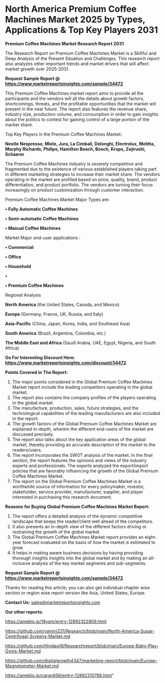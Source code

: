 # North America Premium Coffee Machines Market 2025 by Types, Applications & Top Key Players 2031

<strong>Premium Coffee Machines Market Research Report 2031</strong>

The Research Report on Premium Coffee Machines Market is a Skillful and Deep Analysis of the Present Situation and Challenges. This research report also analyzes other important trends and market drivers that will affect market growth over 2025-2031.

<strong>Request Sample Report @ <a href=https://www.marketreportsinsights.com/sample/34472>https://www.marketreportsinsights.com/sample/34472</a></strong>

This Premium Coffee Machines market report aims to provide all the participants and the vendors will all the details about growth factors, shortcomings, threats, and the profitable opportunities that the market will present in the near future. The report also features the revenue share, industry size, production volume, and consumption in order to gain insights about the politics to contest for gaining control of a large portion of the market share.

Top Key Players in the Premium Coffee Machines Market:

<strong>Nestle Nespresso, Miele, Jura, La Cimbali, Delonghi, Electrolux, Melitta, Morphy Richards, Philips, Hamilton Beach, Bosch, Krups, Zojirushi, Schaerer</strong>

The Premium Coffee Machines Industry is severely competitive and fragmented due to the existence of various established players taking part in different marketing strategies to increase their market share. The vendors operating in the market are profiled based on price, quality, brand, product differentiation, and product portfolio. The vendors are turning their focus increasingly on product customization through customer interaction.

Premium Coffee Machines Market Major Types are:

<strong>•  Fully Automatic Coffee Machines

•  Semi-automatic Coffee Machines

•  Manual Coffee Machines</strong>

Market Major end-user applications :

<strong>•  Commercial

•  Office

•  Household

•  

•  Premium Coffee Machines</strong>

Regional Analysis

</u><strong><b>North America</b></strong> (the United States, Canada, and Mexico)

<strong><b>Europe </b></strong>(Germany, France, UK, Russia, and Italy)

<strong><b>Asia-Pacific</b></strong> (China, Japan, Korea, India, and Southeast Asia)

<strong><b>South America</b></strong> (Brazil, Argentina, Colombia, etc.)

<strong><b>The Middle East and Africa</b></strong> (Saudi Arabia, UAE, Egypt, Nigeria, and South Africa)

<strong>Go For Interesting Discount Here: <a href=https://www.marketreportsinsights.com/discount/34472>https://www.marketreportsinsights.com/discount/34472</a></strong>

<strong>Points Covered in The Report:</strong>
<ol>
  <li>The major points considered in the Global Premium Coffee Machines Market report include the leading competitors operating in the global market.</li>
  <li>The report also contains the company profiles of the players operating in the global market.</li>
  <li>The manufacture, production, sales, future strategies, and the technological capabilities of the leading manufacturers are also included in the report.</li>
  <li>The growth factors of the Global Premium Coffee Machines Market are explained in-depth, wherein the different end-users of the market are discussed precisely.</li>
  <li>The report also talks about the key application areas of the global market, thereby providing an accurate description of the market to the readers/users.</li>
  <li>The report incorporates the SWOT analysis of the market. In the final section, the report features the opinions and views of the industry experts and professionals. The experts analyzed the export/import policies that are favorably influencing the growth of the Global Premium Coffee Machines Market.</li>
  <li>The report on the Global Premium Coffee Machines Market is a worthwhile source of information for every policymaker, investor, stakeholder, service provider, manufacturer, supplier, and player interested in purchasing this research document.</li>
</ol>
<strong>Reasons for Buying Global Premium Coffee Machines Market Report:</strong>

<ol>
  <li>The report offers a detailed analysis of the dynamic competitive landscape that keeps the reader/client well ahead of the competitors.</li>
  <li>It also presents an in-depth view of the different factors driving or restraining the growth of the global market.</li>
  <li>The Global Premium Coffee Machines Market report provides an eight-year forecast evaluated on the basis of how the market is estimated to grow.</li>
  <li>It helps in making aware business decisions by having providing thorough insights insights into the global market and by making an all-inclusive analysis of the key market segments and sub-segments.</li>
</ol>
<strong>Request Sample Report @ <a href=https://www.marketreportsinsights.com/sample/34472>https://www.marketreportsinsights.com/sample/34472</a></strong>


Thanks for reading this article; you can also get individual chapter wise section or region wise report version like Asia, United States, Europe.

<strong>Contact Us:</strong>
sales@marketreportsinsights.com

<strong>Our other reports:</strong>

<a href=https://ameblo.jp/18yam/entry-12892322809.html>https://ameblo.jp/18yam/entry-12892322809.html</a>

<a href=https://github.com/yamini231/Research/blob/main/North-America-Sugar-Centrifugal-Screens-Market.md>https://github.com/yamini231/Research/blob/main/North-America-Sugar-Centrifugal-Screens-Market.md</a>

<a href=https://github.com/Hindavii9/Researchreport/blob/main/Europe-Baby-Play-Gyms-Market.md>https://github.com/Hindavii9/Researchreport/blob/main/Europe-Baby-Play-Gyms-Market.md</a>

<a href=https://github.com/digitalgrowth4347/marketing-report/blob/main/Europe-Magnetometer-Market.md>https://github.com/digitalgrowth4347/marketing-report/blob/main/Europe-Magnetometer-Market.md</a>

<a href=https://ameblo.jp/cargo656/entry-12892310788.html>https://ameblo.jp/cargo656/entry-12892310788.html</a>"
